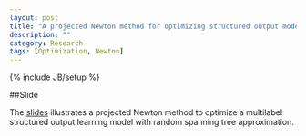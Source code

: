 ```yaml
---
layout: post
title: "A projected Newton method for optimizing structured output model" 
description: ""
category: Research
tags: [Optimization, Newton]
---
```

{% include JB/setup %}


##Slide

The [slides](https://github.com/hongyusu/Posters_and_Presentations/blob/master/Presentations/group_meeting_20150522/group_meeting_RTA_With_Projected_Newton.pdf) illustrates a projected Newton method to optimize a multilabel structured output learning model with random spanning tree approximation.
